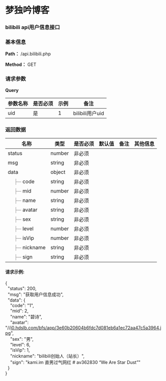 
 <h1 class="curproject-name"> 梦独吟博客 </h1> 
 

### bilibili api用户信息接口
<a id=bilibili> </a>
### 基本信息

**Path：** /api.bilibili.php

**Method：** GET




### 请求参数
**Query**

| 参数名称  |  是否必须 | 示例  | 备注  |
| ------------ | ------------ | ------------ | ------------ |
| uid | 是  |  1 |  bilibili用户uid |

### 返回数据

<table>
  <thead class="ant-table-thead">
    <tr>
      <th key=name>名称</th><th key=type>类型</th><th key=required>是否必须</th><th key=default>默认值</th><th key=desc>备注</th><th key=sub>其他信息</th>
    </tr>
  </thead><tbody className="ant-table-tbody"><tr key=0-0><td key=0><span style="padding-left: 0px"><span style="color: #8c8a8a"></span> status</span></td><td key=1><span>number</span></td><td key=2>非必须</td><td key=3></td><td key=4><span style="white-space: pre-wrap"></span></td><td key=5></td></tr><tr key=0-1><td key=0><span style="padding-left: 0px"><span style="color: #8c8a8a"></span> msg</span></td><td key=1><span>string</span></td><td key=2>非必须</td><td key=3></td><td key=4><span style="white-space: pre-wrap"></span></td><td key=5></td></tr><tr key=0-2><td key=0><span style="padding-left: 0px"><span style="color: #8c8a8a"></span> data</span></td><td key=1><span>object</span></td><td key=2>非必须</td><td key=3></td><td key=4><span style="white-space: pre-wrap"></span></td><td key=5></td></tr><tr key=0-2-0><td key=0><span style="padding-left: 20px"><span style="color: #8c8a8a">├─</span> code</span></td><td key=1><span>string</span></td><td key=2>非必须</td><td key=3></td><td key=4><span style="white-space: pre-wrap"></span></td><td key=5></td></tr><tr key=0-2-1><td key=0><span style="padding-left: 20px"><span style="color: #8c8a8a">├─</span> mid</span></td><td key=1><span>number</span></td><td key=2>非必须</td><td key=3></td><td key=4><span style="white-space: pre-wrap"></span></td><td key=5></td></tr><tr key=0-2-2><td key=0><span style="padding-left: 20px"><span style="color: #8c8a8a">├─</span> name</span></td><td key=1><span>string</span></td><td key=2>非必须</td><td key=3></td><td key=4><span style="white-space: pre-wrap"></span></td><td key=5></td></tr><tr key=0-2-3><td key=0><span style="padding-left: 20px"><span style="color: #8c8a8a">├─</span> avatar</span></td><td key=1><span>string</span></td><td key=2>非必须</td><td key=3></td><td key=4><span style="white-space: pre-wrap"></span></td><td key=5></td></tr><tr key=0-2-4><td key=0><span style="padding-left: 20px"><span style="color: #8c8a8a">├─</span> sex</span></td><td key=1><span>string</span></td><td key=2>非必须</td><td key=3></td><td key=4><span style="white-space: pre-wrap"></span></td><td key=5></td></tr><tr key=0-2-5><td key=0><span style="padding-left: 20px"><span style="color: #8c8a8a">├─</span> level</span></td><td key=1><span>number</span></td><td key=2>非必须</td><td key=3></td><td key=4><span style="white-space: pre-wrap"></span></td><td key=5></td></tr><tr key=0-2-6><td key=0><span style="padding-left: 20px"><span style="color: #8c8a8a">├─</span> isVip</span></td><td key=1><span>number</span></td><td key=2>非必须</td><td key=3></td><td key=4><span style="white-space: pre-wrap"></span></td><td key=5></td></tr><tr key=0-2-7><td key=0><span style="padding-left: 20px"><span style="color: #8c8a8a">├─</span> nickname</span></td><td key=1><span>string</span></td><td key=2>非必须</td><td key=3></td><td key=4><span style="white-space: pre-wrap"></span></td><td key=5></td></tr><tr key=0-2-8><td key=0><span style="padding-left: 20px"><span style="color: #8c8a8a">├─</span> sign</span></td><td key=1><span>string</span></td><td key=2>非必须</td><td key=3></td><td key=4><span style="white-space: pre-wrap"></span></td><td key=5></td></tr>
               </tbody>
              </table>

<h4><strong>请求示例:</strong></h4>
<p>{<br>
&nbsp; "status": 200,<br>
&nbsp; "msg": "获取用户信息成功",<br>
&nbsp; "data": {<br>
&nbsp;&nbsp;&nbsp; "code": "1",<br>
&nbsp;&nbsp;&nbsp; "mid": 2,<br>
&nbsp;&nbsp;&nbsp; "name": "碧诗",<br>
&nbsp;&nbsp;&nbsp; "avatar": "//<a href="http://i0.hdslb.com/bfs/app/3e60b20604b6fdc7d081eb6a1ec72aa47c5a3964.jpg">i0.hdslb.com/bfs/app/3e60b20604b6fdc7d081eb6a1ec72aa47c5a3964.jpg</a>",<br>
&nbsp;&nbsp;&nbsp; "sex": "男",<br>
&nbsp;&nbsp;&nbsp; "level": 6,<br>
&nbsp;&nbsp;&nbsp; "isVip": 1,<br>
&nbsp;&nbsp;&nbsp; "nickname": "bilibili创始人（站长）",<br>
&nbsp;&nbsp;&nbsp; "sign": "kami.im 直男过气网红 # av362830 “We Are Star Dust”"<br>
&nbsp; }<br>
}</p>
